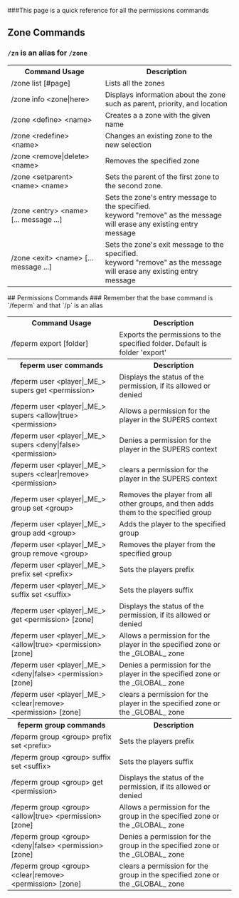 ###This page is a quick reference for all the permissions commands

## Zone Commands
### `/zn` is an alias for `/zone`
<table>
	<tr>
		<th>Command Usage</th>
		<th>Description</th>
	</tr>
	<tr>
		<td>/zone list [#page]</td>
		<td>Lists all the zones</td>
	</tr>
	<tr>
		<td>/zone info &lt;zone|here></td>
		<td>Displays information about the zone such as parent, priority, and location</td>
	</tr>
	<tr>
		<td>/zone &lt;define> &lt;name> </td>
		<td>Creates a a zone with the given name</td>
	</tr>
	<tr>
		<td>/zone &lt;redefine> &lt;name> </td>
		<td>Changes an existing zone to the new selection</td>
	</tr>
	<tr>
		<td>/zone &lt;remove|delete> &lt;name> </td>
		<td>Removes the specified zone</td>
	</tr>
	<tr>
		<td>/zone &lt;setparent> &lt;name> &lt;name></td>
		<td>Sets the parent of the first zone to the second zone.</td>
	</tr>
	<tr>
		<td>/zone &lt;entry> &lt;name> [... message ...]</td>
		<td>Sets the zone's entry message to the specified.<br>
keyword "remove" as the message will erase any existing entry message</td>
	</tr>
	<tr>
		<td>/zone &lt;exit> &lt;name> [... message ...]</td>
		<td>Sets the zone's exit message to the specified.<br>
keyword "remove" as the message will erase any existing entry message</td>
	</tr>
</table>
## Permissions Commands
### Remember that the base command is `/feperm` and that `/p` is an alias
<table>
	<tr>
		<th>Command Usage</th>
		<th>Description</th>
	</tr>
	<tr>
		<td>/feperm export [folder]</td>
		<td>Exports the permissions to the specified folder. Default is folder 'export'</td>
	</tr>
	<tr>
		<th>feperm user commands</th>
		<th>Description</th>
	</tr>
	<tr>
		<td>/feperm user &lt;player|_ME_> supers get &lt;permission></td>
		<td>Displays the status of the permission, if its allowed or denied</td>
	</tr>
	<tr>
		<td>/feperm user &lt;player|_ME_> supers &lt;allow|true> &lt;permission></td>
		<td>Allows a permission for the player in the SUPERS context</td>
	</tr>
	<tr>
		<td>/feperm user &lt;player|_ME_> supers &lt;deny|false> &lt;permission></td>
		<td>Denies a permission for the player in the SUPERS context</td>
	</tr>
	<tr>
		<td>/feperm user &lt;player|_ME_> supers &lt;clear|remove> &lt;permission></td>
		<td>clears a permission for the player in the SUPERS context</td>
	</tr>
	<tr>
		<td>/feperm user &lt;player|_ME_> group set &lt;group></td>
		<td>Removes the player from all other groups, and then adds them to the specified group </td>
	</tr>
	<tr>
		<td>/feperm user &lt;player|_ME_> group add &lt;group></td>
		<td>Adds the player to the specified group </td>
	</tr>
	<tr>
		<td>/feperm user &lt;player|_ME_> group remove &lt;group></td>
		<td>Removes the player from the specified group </td>
	</tr>
	<tr>
		<td>/feperm user &lt;player|_ME_> prefix set &lt;prefix></td>
		<td>Sets the players prefix</td>
	</tr>
	<tr>
		<td>/feperm user &lt;player|_ME_> suffix set &lt;suffix></td>
		<td>Sets the players suffix</td>
	</tr>
	<tr>
		<td>/feperm user &lt;player|_ME_> get &lt;permission> [zone]</td>
		<td>Displays the status of the permission, if its allowed or denied</td>
	</tr>
	<tr>
		<td>/feperm user &lt;player|_ME_> &lt;allow|true> &lt;permission> [zone]</td>
		<td>Allows a permission for the player in the specified zone or the _GLOBAL_ zone</td>
	</tr>
	<tr>
		<td>/feperm user &lt;player|_ME_> &lt;deny|false> &lt;permission> [zone]</td>
		<td>Denies a permission for the player in the specified zone or the _GLOBAL_ zone</td>
	</tr>
	<tr>
		<td>/feperm user &lt;player|_ME_> &lt;clear|remove> &lt;permission> [zone]</td>
		<td>clears a permission for the player in the specified zone or the _GLOBAL_ zone</td>
	</tr>
	<tr>
		<th>feperm group commands</th>
		<th>Description</th>
	</tr>
	<tr>
		<td>/feperm group &lt;group> prefix set &lt;prefix></td>
		<td>Sets the players prefix</td>
	</tr>
	<tr>
		<td>/feperm group &lt;group> suffix set &lt;suffix></td>
		<td>Sets the players suffix</td>
	</tr>
	<tr>
		<td>/feperm group &lt;group> get &lt;permission></td>
		<td>Displays the status of the permission, if its allowed or denied</td>
	</tr>
	<tr>
		<td>/feperm group &lt;group> &lt;allow|true> &lt;permission> [zone]</td>
		<td>Allows a permission for the group in the specified zone or the _GLOBAL_ zone</td>
	</tr>
	<tr>
		<td>/feperm group &lt;group> &lt;deny|false> &lt;permission> [zone]</td>
		<td>Denies a permission for the group in the specified zone or the _GLOBAL_ zone</td>
	</tr>
	<tr>
		<td>/feperm group &lt;group> &lt;clear|remove> &lt;permission> [zone]</td>
		<td>clears a permission for the group in the specified zone or the _GLOBAL_ zone</td>
	</tr>
</table>